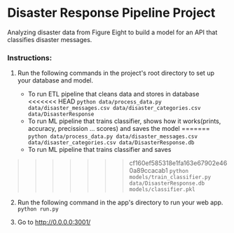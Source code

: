 # Disaster Response Pipeline Project
Analyzing disaster data from Figure Eight to build a model for an API that classifies disaster messages.

### Instructions:
1. Run the following commands in the project's root directory to set up your database and model.

    - To run ETL pipeline that cleans data and stores in database
<<<<<<< HEAD
        `python data/process_data.py data/disaster_messages.csv data/disaster_categories.csv data/DisasterResponse`
    - To run ML pipeline that trains classifier, shows how it works(prints, accuracy, precission ... scores) and saves the model
=======
        `python data/process_data.py data/disaster_messages.csv data/disaster_categories.csv data/DisasterResponse.db`
    - To run ML pipeline that trains classifier and saves
>>>>>>> cf160ef585318e1fa163e67902e460a89ccacab1
        `python models/train_classifier.py data/DisasterResponse.db models/classifier.pkl`

2. Run the following command in the app's directory to run your web app.
    `python run.py`

3. Go to http://0.0.0.0:3001/
